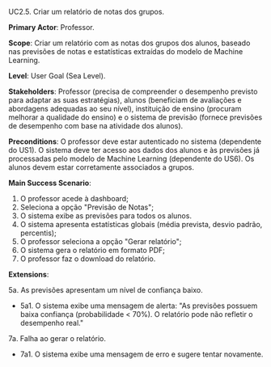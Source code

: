 UC2.5. Criar um relatório de notas dos grupos.

**Primary Actor**: Professor.

**Scope**: Criar um relatório com as notas dos grupos dos alunos, baseado nas previsões de notas e estatísticas extraídas do modelo de Machine Learning.

**Level**: User Goal (Sea Level).

**Stakeholders**: Professor (precisa de compreender o desempenho previsto para adaptar as suas estratégias), alunos (beneficiam de avaliações e abordagens adequadas ao seu nível), instituição de ensino (procuram melhorar a qualidade do ensino) e o sistema de previsão (fornece previsões de desempenho com base na atividade dos alunos).

**Preconditions**: O professor deve estar autenticado no sistema (dependente do US1). O sistema deve ter acesso aos dados dos alunos e às previsões já processadas pelo modelo de Machine Learning (dependente do US6). Os alunos devem estar corretamente associados a grupos.

**Main Success Scenario**:

1. O professor acede à dashboard;
2. Seleciona a opção "Previsão de Notas";
3. O sistema exibe as previsões para todos os alunos.
4. O sistema apresenta estatísticas globais (média prevista, desvio padrão, percentis);
5. O professor seleciona a opção "Gerar relatório";
6. O sistema gera o relatório em formato PDF;
7. O professor faz o download do relatório.

**Extensions**:

5a. As previsões apresentam um nível de confiança baixo.
- 5a1. O sistema exibe uma mensagem de alerta: "As previsões possuem baixa confiança (probabilidade < 70%). O relatório pode não refletir o desempenho real."

7a. Falha ao gerar o relatório.
- 7a1. O sistema exibe uma mensagem de erro e sugere tentar novamente.